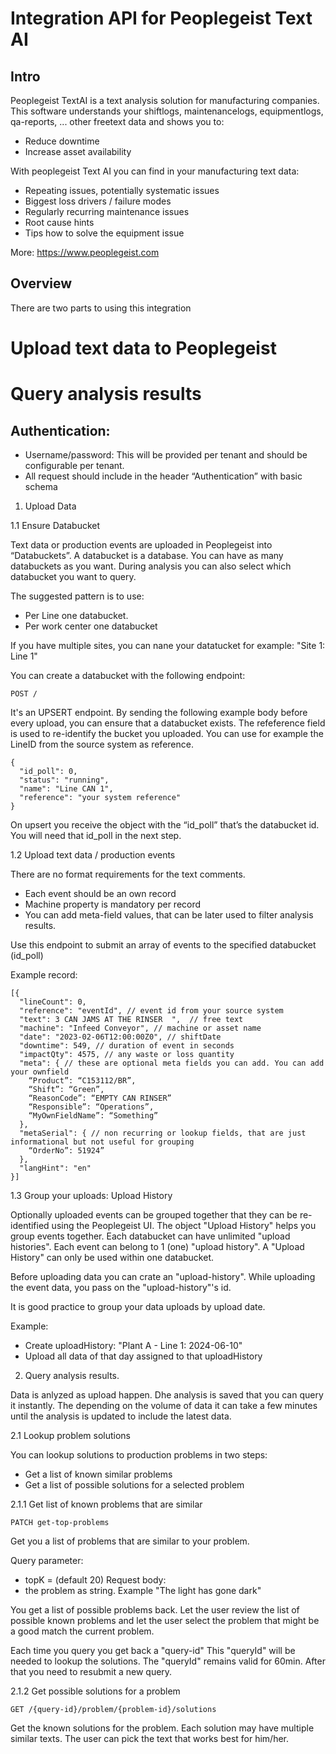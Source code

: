 # Integration API for Peoplegeist Text AI

## Intro
Peoplegeist TextAI is a text analysis solution for manufacturing companies.
This software understands your shiftlogs, maintenancelogs, equipmentlogs, qa-reports, ... other freetext data and shows you to:
* Reduce downtime
* Increase asset availability

With peoplegeist Text AI you can find in your manufacturing text data:
* Repeating issues, potentially systematic issues
* Biggest loss drivers / failure modes
* Regularly recurring maintenance issues
* Root cause hints
* Tips how to solve the equipment issue

More: https://www.peoplegeist.com

## Overview
There are two parts to using this integration
# Upload text data to Peoplegeist
# Query analysis results

## Authentication:
*	Username/password: This will be provided per tenant and should be configurable per tenant.
*	All request should include in the header “Authentication” with basic schema

1. Upload Data

1.1 Ensure Databucket

Text data or production events are uploaded in Peoplegeist into “Databuckets”.
A databucket is a database.
You can have as many databuckets as you want.
During analysis you can also select which databucket you want to query.

The suggested pattern is to use:
* Per Line one databucket.
* Per work center one databucket

If you have multiple sites, you can nane your datatucket for example: "Site 1: Line 1"

You can create a databucket with the following endpoint:

```
POST / 
```
It's an UPSERT endpoint. By sending the following example body before every upload, you can ensure that a databucket exists.
The refeference field is used to re-identify the bucket you uploaded.
You can use for example the LineID from the source system as reference.

```
{
  "id_poll": 0,
  "status": "running",
  "name": "Line CAN 1",
  "reference": "your system reference"
}
```
On upsert you receive the object with the “id_poll” that’s the databucket id.
You will need that id_poll in the next step.

1.2 Upload text data / production events

There are no format requirements for the text comments.
* Each event should be an own record
* Machine property is mandatory per record
* You can add meta-field values, that can be later used to filter analysis results.

Use this endpoint to submit an array of events to the specified databucket (id_poll)
 
Example record:

```
[{
  "lineCount": 0,
  "reference": "eventId", // event id from your source system
  "text": 3 CAN JAMS AT THE RINSER  ",  // free text
  "machine": "Infeed Conveyor", // machine or asset name
  "date": "2023-02-06T12:00:00Z0", // shiftDate
  "downtime": 549, // duration of event in seconds
  "impactQty": 4575, // any waste or loss quantity
  "meta": { // these are optional meta fields you can add. You can add your ownfield
    “Product”: “C153112/BR”,
    “Shift”: “Green”,
    “ReasonCode”: “EMPTY CAN RINSER”
    “Responsible”: “Operations”,
    “MyOwnFieldName”: “Something”
  },
  "metaSerial": { // non recurring or lookup fields, that are just informational but not useful for grouping
    “OrderNo”: 51924”
  },
  "langHint": "en"
}]
```

1.3 Group your uploads: Upload History

Optionally uploaded events can be grouped together that they can be re-identified using the Peoplegeist UI.
The object "Upload History" helps you group events together.
Each databucket can have unlimited "upload histories".
Each event can belong to 1 (one) "upload history".
A "Upload History" can only be used within one databucket.

Before uploading data you can crate an "upload-history".
While uploading the event data, you pass on the "upload-history"'s id.

It is good practice to group your data uploads by upload date.

Example:
- Create uploadHistory: "Plant A - Line 1: 2024-06-10"
- Upload all data of that day assigned to that uploadHistory

2. Query analysis results.

Data is anlyzed as upload happen.
Dhe analysis is saved that you can query it instantly.
The depending on the volume of data it can take a few minutes until the analysis is updated to include the latest data.

2.1 Lookup problem solutions

You can lookup solutions to production problems in two steps:
* Get a list of known similar problems
* Get a list of possible solutions for a selected problem

2.1.1 Get list of known problems that are similar
```
PATCH get-top-problems
```
Get you a list of problems that are similar to your problem.

Query parameter: 
* topK = (default 20)
Request body:
* the problem as string. Example "The light has gone dark"

You get a list of possible problems back.
Let the user review the list of possible known problems and let the user select the problem that might be a good match the current problem.

Each time you query you get back a "query-id"
This "queryId" will be needed to lookup the solutions.
The "queryId" remains valid for 60min. After that you need to resubmit a new query.

2.1.2 Get possible solutions for a problem
```
GET /{query-id}/problem/{problem-id}/solutions
```

Get the known solutions for the problem.
Each solution may have multiple similar texts.
The user can pick the text that works best for him/her.
